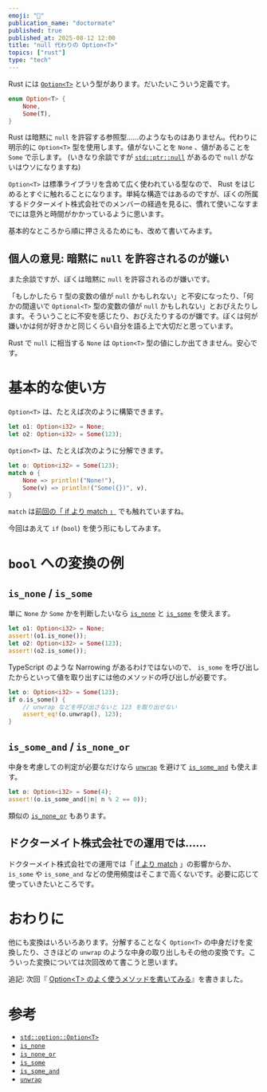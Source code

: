 ```yaml
---
emoji: "🫥"
publication_name: "doctormate"
published: true
published_at: 2025-08-12 12:00
title: "null 代わりの Option<T>"
topics: ["rust"]
type: "tech"
---
```


Rust には [`Option<T>`](https://doc.rust-lang.org/std/option/enum.Option.html) という型があります。だいたいこういう定義です。

```rust
enum Option<T> {
    None,
    Some(T),
}
```

Rust は暗黙に `null` を許容する参照型……のようなものはありません。代わりに明示的に `Option<T>` 型を使用します。値がないことを `None` 、値があることを `Some` で示します。 (いきなり余談ですが [`std::ptr::null`](https://doc.rust-lang.org/std/ptr/fn.null.html) があるので `null` がないはウソになりますね)

`Option<T>` は標準ライブラリを含めて広く使われている型なので、 Rust をはじめるとすぐに触れることになります。単純な構造ではあるのですが、ぼくの所属するドクターメイト株式会社でのメンバーの経過を見るに、慣れて使いこなすまでには意外と時間がかかっているように思います。

基本的なところから順に押さえるためにも、改めて書いてみます。

## 個人の意見: 暗黙に `null` を許容されるのが嫌い

また余談ですが、ぼくは暗黙に `null` を許容されるのが嫌いです。

「もしかしたら `T` 型の変数の値が `null` かもしれない」と不安になったり、「何かの間違いで `Optional<T>` 型の変数の値が `null` かもしれない」とおびえたりします。そういうことに不安を感じたり、おびえたりするのが嫌です。ぼくは何が嫌いかは何が好きかと同じくらい自分を語る上で大切だと思っています。

Rust で `null` に相当する `None` は `Option<T>` 型の値にしか出てきません。安心です。

# 基本的な使い方

`Option<T>` は、たとえば次のように構築できます。

```rust
let o1: Option<i32> = None;
let o2: Option<i32> = Some(123);
```

`Option<T>` は、たとえば次のように分解できます。

```rust
let o: Option<i32> = Some(123);
match o {
    None => println!("None!"),
    Some(v) => println!("Some({})", v),
}
```

`match` は[前回の「 if より match 」](https://zenn.dev/doctormate/articles/269b20722fd9cd) でも触れていますね。

今回はあえて `if` (`bool`) を使う形にもしてみます。

# `bool` への変換の例

## `is_none` / `is_some`

単に `None` か `Some` かを判断したいなら [`is_none`](https://doc.rust-lang.org/std/option/enum.Option.html#method.is_none) と [`is_some`](https://doc.rust-lang.org/std/option/enum.Option.html#method.is_none) を使えます。

```rust
let o1: Option<i32> = None;
assert!(o1.is_none());
let o2: Option<i32> = Some(123);
assert!(o2.is_some());
```

TypeScript のような Narrowing があるわけではないので、 `is_some` を呼び出したからといって値を取り出すには他のメソッドの呼び出しが必要です。

```rust
let o: Option<i32> = Some(123);
if o.is_some() {
    // unwrap などを呼び出さないと 123 を取り出せない
    assert_eq!(o.unwrap(), 123);
}
```

## `is_some_and` / `is_none_or`

中身を考慮しての判定が必要なだけなら [`unwrap`](https://doc.rust-lang.org/std/option/enum.Option.html#method.unwrap) を避けて [`is_some_and`](https://doc.rust-lang.org/std/option/enum.Option.html#method.is_some_and) も使えます。

```rust
let o: Option<i32> = Some(4);
assert!(o.is_some_and(|n| n % 2 == 0));
```

類似の [`is_none_or`](https://doc.rust-lang.org/std/option/enum.Option.html#method.is_none_or) もあります。

## ドクターメイト株式会社での運用では……

ドクターメイト株式会社での運用では「 [if より match](https://zenn.dev/doctormate/articles/269b20722fd9cd) 」の影響からか、 `is_some` や `is_some_and` などの使用頻度はそこまで高くないです。必要に応じて使っていきたいところです。

# おわりに

他にも変換はいろいろあります。分解することなく `Option<T>` の中身だけを変換したり、さきほどの `unwrap` のような中身の取り出しもその他の変換です。こういった変換については次回改めて書こうと思います。

追記: 次回『 [Option&lt;T&gt; のよく使うメソッドを書いてみる](https://zenn.dev/doctormate/articles/c33520c865d85e)』を書きました。

# 参考

- [`std::option::Option<T>`](https://doc.rust-lang.org/std/option/enum.Option.html)
- [`is_none`](https://doc.rust-lang.org/std/option/enum.Option.html#method.is_none)
- [`is_none_or`](https://doc.rust-lang.org/std/option/enum.Option.html#method.is_none_or)
- [`is_some`](https://doc.rust-lang.org/std/option/enum.Option.html#method.is_none)
- [`is_some_and`](https://doc.rust-lang.org/std/option/enum.Option.html#method.is_some_and)
- [`unwrap`](https://doc.rust-lang.org/std/option/enum.Option.html#method.unwrap)

